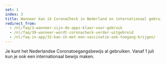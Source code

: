 ```yaml
---
set: 1
index: 3
title: Wanneer kan ik CoronaCheck in Nederland en internationaal gebruiken?
redirect_from: 
  - /nl/faq/3-wanneer-zijn-de-apps-klaar-voor-gebruik
  - /nl/faq/39-wanneer-wordt-coronacheck-verder-uitgebreid
  - /nl/faq-in-app/32-kan-ik-met-een-vaccinatie-ook-toegang-krijgen/
---
```

Je kunt het Nederlandse Coronatoegangsbewijs al gebruiken. Vanaf 1 juli kun je ook een internationaal bewijs maken.
